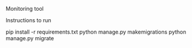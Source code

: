 Monitoring tool

Instructions to run

pip install -r requirements.txt
python manage.py makemigrations
python manage.py migrate
